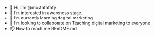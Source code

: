 - 👋 Hi, I’m @mostafafafy
- 👀 I’m interested in awareness stage.
- 🌱 I’m currently learning degital marketing
- 💞️ I’m looking to collaborate on Teaching digital marketing to everyone
- 📫 How to reach me README.md

<!---
mostafafafy/mostafafafy is a ✨ special ✨ repository because its `README.md` (this file) appears on your GitHub profile.
You can click the Preview link to take a look at your changes.
--->
